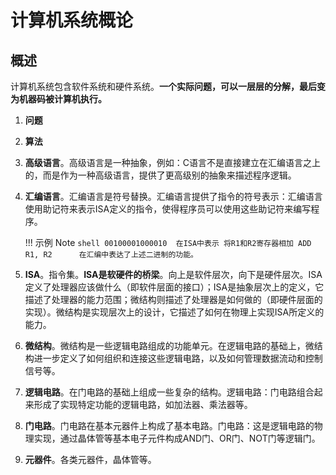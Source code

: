 # 计算机系统概论

## 概述

计算机系统包含软件系统和硬件系统。**一个实际问题，可以一层层的分解，最后变为机器码被计算机执行。**

1. **问题**
2. **算法**
3. **高级语言**。高级语言是一种抽象，例如：C语言不是直接建立在汇编语言之上的，而是作为一种高级语言，提供了更高级别的抽象来描述程序逻辑。
4. **汇编语言**。汇编语言是符号替换。汇编语言提供了指令的符号表示：汇编语言使用助记符来表示ISA定义的指令，使得程序员可以使用这些助记符来编写程序。
    
    !!! 示例 Note
        ```shell
        00100001000010  在ISA中表示 将R1和R2寄存器相加
        ADD R1, R2      在汇编中表达了上述二进制的功能。
        ```

5. **ISA**。指令集。**ISA是软硬件的桥梁**。向上是软件层次，向下是硬件层次。ISA定义了处理器应该做什么（即软件层面的接口）；ISA是抽象层次上的定义，它描述了处理器的能力范围；微结构则描述了处理器是如何做的（即硬件层面的实现）。微结构是实现层次上的设计，它描述了如何在物理上实现ISA所定义的能力。
6. **微结构**。微结构是一些逻辑电路组成的功能单元。在逻辑电路的基础上，微结构进一步定义了如何组织和连接这些逻辑电路，以及如何管理数据流动和控制信号等。
7. **逻辑电路**。在门电路的基础上组成一些复杂的结构。逻辑电路：门电路组合起来形成了实现特定功能的逻辑电路，如加法器、乘法器等。
8. **门电路**。门电路在基本元器件上构成了基本电路。门电路：这是逻辑电路的物理实现，通过晶体管等基本电子元件构成AND门、OR门、NOT门等逻辑门。
9. **元器件**。各类元器件，晶体管等。
